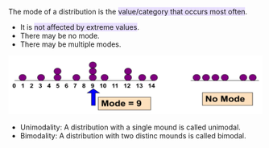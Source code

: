 The mode of a distribution is the <span style="background:rgba(183, 152, 255, 0.3)">value/category that occurs most often</span>.

- It is <span style="background:rgba(183, 152, 255, 0.3)">not affected by extreme values</span>.
- There may be no mode.
- There may be multiple modes.

![](../z_images/Pasted%20image%2020230301143247.png)

- Unimodality: A distribution with a single mound is called unimodal.
- Bimodality: A distribution with two distinc mounds is called bimodal.